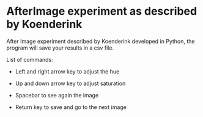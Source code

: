 # AfterImage experiment as described by Koenderink
After Image experiment described by Koenderink developed in Python, the program will save your results in a csv file.

List of commands:
- Left and right arrow key to adjust the hue

- Up and down arrow key to adjust saturation

- Spacebar to see again the image

- Return key to save and go to the next image

